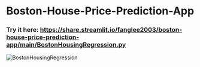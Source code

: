# Boston-House-Price-Prediction-App
### Try it here: https://share.streamlit.io/fanglee2003/boston-house-price-prediction-app/main/BostonHousingRegression.py
![BostonHousingRegression](https://user-images.githubusercontent.com/75077747/156494860-5e39774c-a3f9-49a8-8df4-8635397a5f0a.png)

